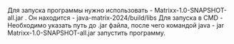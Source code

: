 Для запуска программы нужно использовать - Matrixx-1.0-SNAPSHOT-all.jar . 
Он находится - java-matrix-2024/build/libs
Для запуска в CMD - Необходимо указать путь до .jar файла, после чего командой java - jar Matrixx-1.0-SNAPSHOT-all.jar запустить программу.
